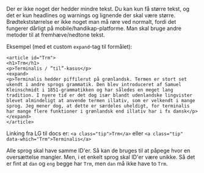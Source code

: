 Der er ikke noget der hedder mindre tekst. Du kan kun få større tekst, og det er kun headlines og warnings og lignende der skal være større. Brødtekststørrelse er ikke noget man må røre ved normalt, fordi det fungerer dårligt på mobile/handikap-platforme. Man skal bruge andre metoder til at fremhæve/nedtone tekst.

Eksempel (med et custom `expand`-tag til formålet):
```
<article id="Trm">
<h1>Trm</h1>
<p>Terminalis / ”til”-kasus</p>
<expand>
<p>Terminalis hedder piffilerut på grønlandsk. Termen er stort set ukendt i andre sprogs grammatik. Den blev introduceret af Samuel Kleinschmidt i 1851-grammatikken og har således en meget lang tradition. I nyere tid er det dog især blandt udenlandske lingvister blevet almindeligt at anvende termen illativ, som er velkendt i mange sprog. Jeg mener dog, at dette er særdeles uheldigt, for terminalis har mange flere funktioner i grønlandsk end illativ har i fx dansk</p>
</expand>
</article>
```

Linking fra LG til docs er: `<a class="tip">Trm</a>` eller `<a class="tip" data-which="Trm">Terminalis</a>`

Alle sprog skal have samme ID'er. Så kan de bruges til at påpege hvor en oversættelse mangler. Men, i et enkelt sprog skal ID'er være unikke. Så det er fint at `dan` og `eng` begge har `Trm`, men `dan` må ikke have to `Trm`.
